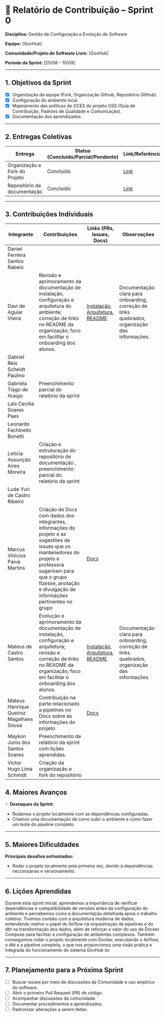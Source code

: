 # 📝 Relatório de Contribuição – Sprint 0

**Disciplina:** Gestão de Configuração e Evolução de Software

**Equipe:** \[GovHub]

**Comunidade/Projeto de Software Livre:** \[GovHub]

**Período da Sprint:** \[25/08 – 10/09]

---

## 1. Objetivos da Sprint

-   [x] Organização da equipe (Fork, Organização Github, Repositório GitHub).
-   [x] Configuração do ambiente local.
-   [x] Mapeamento das políticas de GCES do projeto OSS (Guia de Contribuição, Padrões de Qualidade e Comunicação).
-   [x] Documentação dos aprendizados.

---

## 2. Entregas Coletivas

| Entrega                       | Status (Concluído/Parcial/Pendente) | Link/Referência                                                           | Observações |
| ----------------------------- | ----------------------------------- | ------------------------------------------------------------------------- | ----------- |
| Organização e Fork do Projeto | Concluído                           | [Link](https://github.com/GCES-GovHub-2025-2/data-application-gov-hub)    |             |
| Repositório de documentação   | Concluído                           | [Link](https://github.com/GCES-GovHub-2025-2/GovHub-relatorios/tree/main) |             |

---

## 3. Contribuições Individuais

| Integrante                              | Contribuições                                                                                                                                                                                                                        | Links (PRs, Issues, Docs)                                                                                                                                                     | Observações                                                                                   |
| --------------------------------------- | ------------------------------------------------------------------------------------------------------------------------------------------------------------------------------------------------------------------------------------ | ----------------------------------------------------------------------------------------------------------------------------------------------------------------------------- | --------------------------------------------------------------------------------------------- |
| Daniel Ferreira Santos Rabelo           |                                                                                                                                                                                                                                      |                                                                                                                                                                               |                                                                                               |
| Davi de Aguiar Vieira                   | Revisão e aprimoramento da documentação de instalação, configuração e arquitetura do ambiente; correção de links no README da organização; foco em facilitar o onboarding dos alunos.                                                | [Instalação](https://gov-hub.io/documentacao/instalacao/), [Arquitetura](https://gov-hub.io/documentacao/arquitetura/), [README](https://github.com/GovHub-br?view_as=public) | Documentação clara para onboarding, correção de links quebrados, organização das informações. |
| Gabriel Reis Scheidt Paulino            |                                                                                                                                                                                                                                      |                                                                                                                                                                               |                                                                                               |
| Gabriela Tiago de Araujo                | Preenchimento parcial do relatório da sprint                                                                                                                                                                                         |                                                                                                                                                                               |                                                                                               |
| Laís Cecília Soares Paes                |                                                                                                                                                                                                                                      |                                                                                                                                                                               |                                                                                               |
| Leonardo Fachinello Bonetti             |                                                                                                                                                                                                                                      |                                                                                                                                                                               |                                                                                               |
| Letícia Assunção Aires Moreira          | Criação e estruturação do repositório de documentação , preenchimento parcial do relatório da sprint                                                                                                                                 |                                                                                                                                                                               |                                                                                               |
| Lude Yuri de Castro Ribeiro             |                                                                                                                                                                                                                                      |                                                                                                                                                                               |                                                                                               |
| Marcus Vinicius Paiva Martins           | Criação de Docs com dados dos integrantes, informações do projeto e as sugestões de issues que os mantenedores do projeto e professora sugeriram para que o grupo fizesse, anotação e divulgação de informações pertinentes no grupo | [Docs](https://docs.google.com/document/d/1gwo-WKB09nKjJ5ghYFihoAGSMAReoC442PUmTbsKAY0)                                                                                       |                                                                                               |
| Mateus de Castro Santos                 | Evolução e aprimoramento da documentação de instalação, configuração e arquitetura; revisão e correção de links no README da organização; foco em facilitar o onboarding dos alunos.                                                 | [Instalação](https://gov-hub.io/documentacao/instalacao/), [Arquitetura](https://gov-hub.io/documentacao/arquitetura/), [README](https://github.com/GovHub-br?view_as=public) | Documentação clara para onboarding, correção de links quebrados, organização das informações. |
| Mateus Henrique Queiroz Magalhaes Sousa | Contribuição na parte relacionado a pipelines no Docs sobre as informações do projeto                                                                                                                                                | [Docs](https://docs.google.com/document/d/1gwo-WKB09nKjJ5ghYFihoAGSMAReoC442PUmTbsKAY0)                                                                                       |                                                                                               |
| Maykon Junio dos Santos Soares          | Preenchimento de relatório da sprint com lições aprendidas.                                                                                                                                                                          |                                                                                                                                                                               |                                                                                               |
| Victor Hugo Lima Schmidt                | Criação da organização e fork do repositório                                                                                                                                                                                         |                                                                                                                                                                               |                                                                                               |

## 4. Maiores Avanços

✨ **Destaques da Sprint:**

-   Rodamos o projeto localmente com as dependências configuradas.
-   Criamos uma documentação de como subir o ambiente e como fazer um teste do pipeline completo.

---

## 5. Maiores Dificuldades

**Principais desafios enfrentados:**

-   Rodar o projeto localmente pela primeira vez, devido à dependências neccessárias e versionamento.

---

## 6. Lições Aprendidas

Durante esta sprint inicial, aprendemos a importância de verificar dependências e compatibilidade de versões antes da configuração do ambiente e percebemos como a documentação detalhada apoia o trabalho coletivo. Tivemos contato com a arquitetura moderna de dados, entendendo melhor o papel do Airflow na orquestração de pipelines e do dbt na transformação dos dados, além de reforçar o valor do uso de Docker Compose para facilitar a configuração de ambientes complexos. Também conseguimos rodar o projeto localmente com Docker, executando o Airflow, o dbt e a pipeline completa, o que nos proporcionou uma visão prática e integrada do funcionamento do sistema GovHub-br.

---

## 7. Planejamento para a Próxima Sprint

-   [ ] Buscar issues por meio de discussões da Comunidade e uso empírico do software.
-   [ ] Abrir o primeiro Pull Request (PR) de código.
-   [ ] Acompanhar discussões da comunidade.
-   [ ] Documentar procedimentos e aprendizados.
-   [ ] Padronizar alterações a serem feitas.
